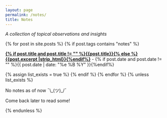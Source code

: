 ```yaml
---
layout: page
permalink: /notes/
title: Notes
---
```



<div id="page--notes">
  <section id="notes">
    <p class="Notes-description"><i>A collection of topical observations and insights</i></p>
    {% for post in site.posts %}
      {% if post.tags contains "notes" %}
        <p><b><a href="{{ site.baseurl }}{{ post.url }}">{% if post.title and post.title != "" %}{{post.title}}{% else %}{{post.excerpt |strip_html}}{%endif%}</a></b> - {% if post.date and post.date != "" %}{{ post.date | date: "%e %B %Y" }}{%endif%}</p>
        {% assign list_exists = true %}
      {% endif %}
    {% endfor %}
    {% unless list_exists %}
    <p>No notes as of now ¯\_(ツ)_/¯</p>
    <p>Come back later to read some!</p>
    {% endunless %}
  </section>
</div>
